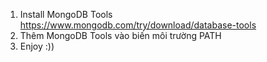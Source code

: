 1. Install MongoDB Tools https://www.mongodb.com/try/download/database-tools
2. Thêm MongoDB Tools vào biến môi trường PATH
3. Enjoy :))
